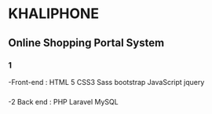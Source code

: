 #  KHALIPHONE
## Online Shopping Portal System
### 1
-Front-end : 
HTML 5 
CSS3 Sass bootstrap
JavaScript jquery

###
-2 Back end : 
PHP Laravel
MySQL

